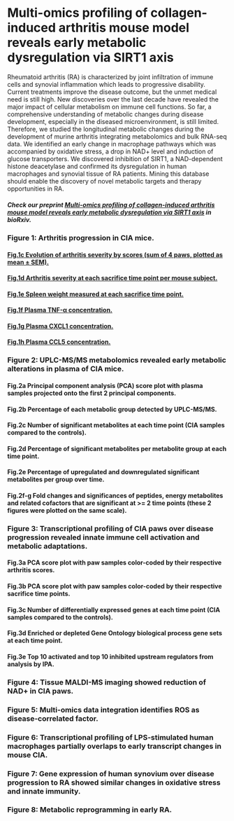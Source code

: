 # Multi-omics profiling of collagen-induced arthritis mouse model reveals early metabolic dysregulation via SIRT1 axis

Rheumatoid arthritis (RA) is characterized by joint infiltration of immune cells and synovial inflammation which leads to progressive disability. Current treatments improve the disease outcome, but the unmet medical need is still high. New discoveries over the last decade have revealed the major impact of cellular metabolism on immune cell functions. So far, a comprehensive understanding of metabolic changes during disease development, especially in the diseased microenvironment, is still limited. Therefore, we studied the longitudinal metabolic changes during the development of murine arthritis integrating metabolomics and bulk RNA-seq data. We identified an early change in macrophage pathways which was accompanied by oxidative stress, a drop in NAD+ level and induction of glucose transporters. We discovered inhibition of SIRT1, a NAD-dependent histone deacetylase and confirmed its dysregulation in human macrophages and synovial tissue of RA patients. Mining this database should enable the discovery of novel metabolic targets and therapy opportunities in RA. 


##### Check our preprint [Multi-omics profiling of collagen-induced arthritis mouse model reveals early metabolic dysregulation via SIRT1 axis](https://www.biorxiv.org/content/10.1101/2022.03.09.483621v1) in _bioRxiv_.

### Figure 1: Arthritis progression in CIA mice.
#### [Fig.1c Evolution of arthritis severity by scores (sum of 4 paws, plotted as mean ± SEM).](https://github.com/tAndreani/MultiOmics_RA/blob/main/Codes/linePlot_scoreSum.R)

#### [Fig.1d Arthritis severity at each sacrifice time point per mouse subject.](https://github.com/tAndreani/MultiOmics_RA/blob/main/Codes/boxPlot_scoreSum.R)

#### [Fig.1e Spleen weight measured at each sacrifice time point.](https://github.com/tAndreani/MultiOmics_RA/blob/main/Codes/boxPlot_Spleen_Weight.R)

#### [Fig.1f Plasma TNF-α concentration.](https://github.com/tAndreani/MultiOmics_RA/blob/main/Codes/boxPlot_Plasma_TNF.R)

#### [Fig.1g Plasma CXCL1 concentration.](https://github.com/tAndreani/MultiOmics_RA/blob/main/Codes/boxPlot_Plasma_CXCL1.R)

#### [Fig.1h Plasma CCL5 concentration.](https://github.com/tAndreani/MultiOmics_RA/blob/main/Codes/boxPlot_Plasma_CCL5.R)

### Figure 2: UPLC-MS/MS metabolomics revealed early metabolic alterations in plasma of CIA mice.

#### Fig.2a Principal component analysis (PCA) score plot with plasma samples projected onto the first 2 principal components. 

#### Fig.2b Percentage of each metabolic group detected by UPLC-MS/MS. 

#### Fig.2c Number of significant metabolites at each time point (CIA samples compared to the controls).

#### Fig.2d Percentage of significant metabolites per metabolite group at each time point.

#### Fig.2e Percentage of upregulated and downregulated significant metabolites per group over time. 

#### Fig.2f-g Fold changes and significances of peptides, energy metabolites and related cofactors that are significant at >= 2 time points (these 2 figures were plotted on the same scale). 

### Figure 3: Transcriptional profiling of CIA paws over disease progression revealed innate immune cell activation and metabolic adaptations.

#### Fig.3a PCA score plot with paw samples color-coded by their respective arthritis scores. 

#### Fig.3b PCA score plot with paw samples color-coded by their respective sacrifice time points. 

#### Fig.3c Number of differentially expressed genes at each time point (CIA samples compared to the controls). 

#### Fig.3d Enriched or depleted Gene Ontology biological process gene sets at each time point.

#### Fig.3e Top 10 activated and top 10 inhibited upstream regulators from analysis by IPA.

### Figure 4: Tissue MALDI-MS imaging showed reduction of NAD+ in CIA paws.

### Figure 5: Multi-omics data integration identifies ROS as disease-correlated factor.

### Figure 6: Transcriptional profiling of LPS-stimulated human macrophages partially overlaps to early transcript changes in mouse CIA.

### Figure 7: Gene expression of human synovium over disease progression to RA showed similar changes in oxidative stress and innate immunity.

### Figure 8: Metabolic reprogramming in early RA.
